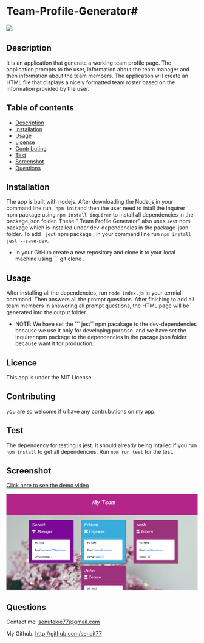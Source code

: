 # Team-Profile-Generator# 

![](https://img.shields.io/badge/license-MIT-Green)

## Description
It is an application that generate a working team profile page. The application prompts to the user, information about the team manager and then information about the team members. The application will create an HTML file that displays a nicely formatted team roster based on the information provided by the user.

## Table of contents
* [Description](#Description)
* [Installation](#Installation)
* [Usage](#Usage)
* [License](#License)
* [Contributing](#Contributing)
* [Test](#Test)
* [Screenshot](#Screenshot)
* [Questions](#Questions)

## Installation
The app is built with nodejs. After downloading the Node.js,in your command line run ``` npm init```and then the user need to intall the Inquirer npm package using ```npm install inquirer``` to install all dependencies in the package.json folder.
These " Team Profile Generator" also uses ``` Jest ``` npm package which is installed under dev-dependencies in the package-json folder.
To add ``` jest``` npm package , in your command line run ``` npm install jest --save-dev ```.
* In your GitHub create a new repository and clone it to your local machine using ``` git clone <copy of ssh key>.


## Usage
After installing all the dependencies, run ```node index.js``` in your termial command. Then answers all the prompt questions. After finishing to add all team members in answering all prompt questions, the HTML page will be generated into the output folder.
* NOTE: We have set the ``` jest`` npm pacakage to the dev-dependencies because we use it only for developing purpose. and we have set the inquirer npm package to the dependencies in the pacage.json folder because want it for production.

## Licence
This app is under the MIT License.

## Contributing
you are so welcome if u have any contrubutions on my app.

## Test
The dependency for testing is jest. It should already being intalled if you run ```npm install``` to get all dependencies. Run ```npm run test``` for the test. 
## Screenshot

[Click here to see the demo video](https://www.youtube.com/watch?v=AzdzYK2_5lg)

![](/dist/profile-generator.png)

## Questions

Contact me: senutekie77@gmail.com

My Github: http://github.com/senait77